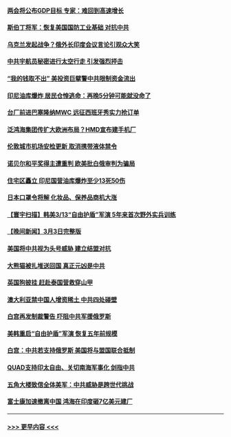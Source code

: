#### [两会将公布GDP目标 专家：难回到高速增长](../pages/prog202/a103662203.md?t=03050343) 
#### [斯伯丁将军：恢复美国国防工业基础 对抗中共](../pages/prog202/a103662217.md?t=03050343) 
#### [乌克兰发起战争？俄外长印度会议言论引观众大笑](../pages/prog202/a103662027.md?t=03050343) 
#### [中共宇航员秘密进行太空行走 引发强烈抨击](../pages/prog202/a103662030.md?t=03050343) 
#### [“我的钱取不出” 美投资巨擘警中共限制资金流出](../pages/prog202/a103662034.md?t=03050343) 
#### [印尼油库爆炸 居民仓惶逃命：再晚5分钟可能就没命了](../pages/prog202/a103662013.md?t=03050343) 
#### [台厂前进巴塞隆纳MWC 远征西班牙秀实力抢订单](../pages/prog202/a103662003.md?t=03050343) 
#### [泛鸿海集团传扩大欧洲布局？HMD宣布建手机厂](../pages/prog202/a103661999.md?t=03050343) 
#### [伦敦城市机场安检更新 取消携带液体禁令](../pages/prog202/a103661944.md?t=03050343) 
#### [诺贝尔和平奖得主遭重判 欧美批白俄审判为骗局](../pages/prog202/a103661940.md?t=03050343) 
#### [住宅区矗立 印尼国营油库爆炸至少13死50伤](../pages/prog202/a103661935.md?t=03050343) 
#### [日本口罩令将解 化妆品、保养品商机大涨](../pages/prog202/a103661930.md?t=03050343) 
#### [【寰宇扫描】韩美3/13“自由护盾”军演 5年来首次野外实兵训练](../pages/prog202/a103661851.md?t=03050343) 
#### [【晚间新闻】3月3日完整版](../pages/prog202/a103661860.md?t=03050343) 
#### [美国将中共视为头号威胁 建立结盟对抗](../pages/prog202/a103661850.md?t=03050343) 
#### [大熊猫被扎堆送回国 真正元凶是中共](../pages/prog202/a103661731.md?t=03050343) 
#### [英国狗披挂 赶赴泰国营救穿山甲](../pages/prog202/a103661730.md?t=03050343) 
#### [澳大利亚禁中国人增资稀土 中共四处碰壁](../pages/prog202/a103661722.md?t=03050343) 
#### [白宫再发制裁警告 吓阻中共军援俄罗斯](../pages/prog202/a103661717.md?t=03050343) 
#### [美韩重启“自由护盾”军演 恢复五年前规模](../pages/prog202/a103661521.md?t=03050343) 
#### [白宫：中共若支持俄罗斯 美国将与盟国联合抵制](../pages/prog202/a103661520.md?t=03050343) 
#### [QUAD支持印太自由、关切南海军事化 剑指中共](../pages/prog202/a103661517.md?t=03050343) 
#### [五角大楼致信全体美军：中共威胁是跨世代挑战](../pages/prog202/a103661516.md?t=03050343) 
#### [富士康加速撤离中国 鸿海在印度砸7亿美元建厂](../pages/prog202/a103661381.md?t=03050343) 

----
#### [ >>> 更早内容 <<< ](../indexes/prog202-earlier.md)
